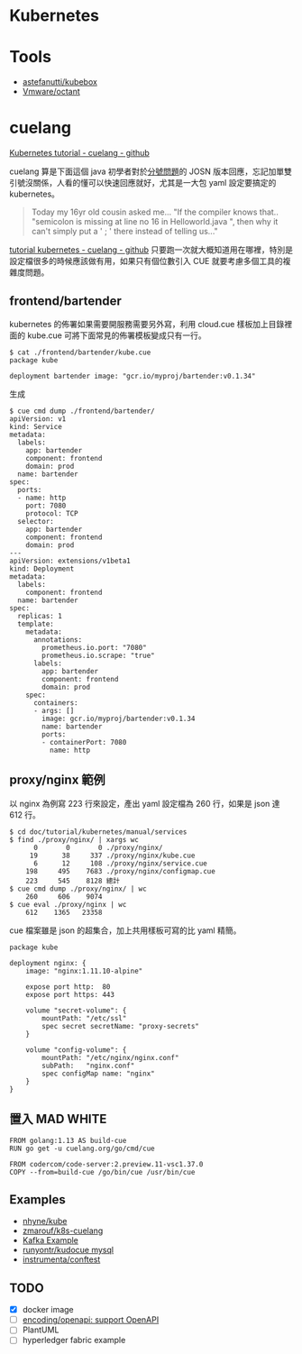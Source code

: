 # Kubernetes

<!-- toc -->

# Tools

- [astefanutti/kubebox](https://github.com/astefanutti/kubebox)
- [Vmware/octant](https://github.com/vmware/octant)

# cuelang

[Kubernetes tutorial - cuelang - github](https://github.com/cuelang/cue/tree/master/doc/tutorial/kubernetes)

cuelang 算是下面這個 java 初學者對於[分號問題](https://twitter.com/bans_srb/status/1166667272431079424)的 JOSN 版本回應，忘記加單雙引號沒關係，人看的懂可以快速回應就好，尤其是一大包 yaml 設定要搞定的 kubernetes。


> Today my 16yr old cousin asked me...
  "If the compiler knows that.. "semicolon is missing at line no 16 in Helloworld.java ", then why it can't simply put a ' ; ' there instead of telling us..."


[tutorial kubernetes - cuelang - github](https://github.com/cuelang/cue/tree/master/doc/tutorial/kubernetes) 只要跑一次就大概知道用在哪裡，特別是設定檔很多的時候應該做有用，如果只有個位數引入 CUE 就要考慮多個工具的複雜度問題。

## frontend/bartender

kubernetes 的佈署如果需要開服務需要另外寫，利用 cloud.cue 樣板加上目錄裡面的 kube.cue 可將下面常見的佈署模板變成只有一行。

```
$ cat ./frontend/bartender/kube.cue 
package kube

deployment bartender image: "gcr.io/myproj/bartender:v0.1.34"
```

生成

```
$ cue cmd dump ./frontend/bartender/
apiVersion: v1
kind: Service
metadata:
  labels:
    app: bartender
    component: frontend
    domain: prod
  name: bartender
spec:
  ports:
  - name: http
    port: 7080
    protocol: TCP
  selector:
    app: bartender
    component: frontend
    domain: prod
---
apiVersion: extensions/v1beta1
kind: Deployment
metadata:
  labels:
    component: frontend
  name: bartender
spec:
  replicas: 1
  template:
    metadata:
      annotations:
        prometheus.io.port: "7080"
        prometheus.io.scrape: "true"
      labels:
        app: bartender
        component: frontend
        domain: prod
    spec:
      containers:
      - args: []
        image: gcr.io/myproj/bartender:v0.1.34
        name: bartender
        ports:
        - containerPort: 7080
          name: http

```

## proxy/nginx 範例

以 nginx 為例寫 223 行來設定，產出 yaml 設定檔為 260 行，如果是 json 達 612 行。

```shell
$ cd doc/tutorial/kubernetes/manual/services
$ find ./proxy/nginx/ | xargs wc
      0       0       0 ./proxy/nginx/
     19      38     337 ./proxy/nginx/kube.cue
      6      12     108 ./proxy/nginx/service.cue
    198     495    7683 ./proxy/nginx/configmap.cue
    223     545    8128 總計
$ cue cmd dump ./proxy/nginx/ | wc
    260     606    9074
$ cue eval ./proxy/nginx | wc
    612    1365   23358
```

cue 檔案雖是 json 的超集合，加上共用樣板可寫的比 yaml 精簡。

```
package kube

deployment nginx: {
	image: "nginx:1.11.10-alpine"

	expose port http:  80
	expose port https: 443

	volume "secret-volume": {
		mountPath: "/etc/ssl"
		spec secret secretName: "proxy-secrets"
	}

	volume "config-volume": {
		mountPath: "/etc/nginx/nginx.conf"
		subPath:   "nginx.conf"
		spec configMap name: "nginx"
	}
}
```

## 置入 MAD WHITE

```docker
FROM golang:1.13 AS build-cue
RUN go get -u cuelang.org/go/cmd/cue

FROM codercom/code-server:2.preview.11-vsc1.37.0
COPY --from=build-cue /go/bin/cue /usr/bin/cue
```

## Examples

- [nhyne/kube](https://github.com/nhyne/kube)
- [zmarouf/k8s-cuelang](https://github.com/zmarouf/k8s-cuelang)
- [Kafka Example](https://github.com/takirala/kudo-kafka)
- [runyontr/kudocue mysql](https://github.com/runyontr/kudocue)
- [instrumenta/conftest](https://github.com/instrumenta/conftest)

## TODO

- [x] docker image
- [ ] [encoding/openapi: support OpenAPI](https://github.com/cuelang/cue/blob/master/encoding/openapi/testdata/openapi.cue)
- [ ] PlantUML
- [ ] hyperledger fabric example